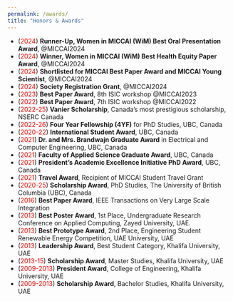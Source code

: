 ```yaml
---
permalink: /awards/
title: "Honors & Awards"
---
```

- (<span style="color:red;">2024</span>) **Runner-Up, Women in MICCAI (WiM) Best Oral Presentation Award**, @MICCAI2024
- (<span style="color:red;">2024</span>) **Winner, Women in MICCAI (WiM) Best Health Equity Paper Award**, @MICCAI2024
- (<span style="color:red;">2024</span>) **Shortlisted for MICCAI Best Paper Award and MICCAI Young Scientist**, @MICCAI2024
- (<span style="color:red;">2024</span>) **Society Registration Grant**, @MICCAI2024
- (<span style="color:red;">2023</span>) **Best Paper Award**, 8th ISIC workshop @MICCAI2023 
- (<span style="color:red;">2022</span>) **Best Paper Award**, 7th ISIC workshop @MICCAI2022 
- (<span style="color:red;">2022-25</span>) **Vanier Scholarship**, Canada’s most prestigious scholarship, NSERC Canada
- (<span style="color:red;">2022-26</span>) **Four Year Fellowship (4YF)** for PhD Studies, UBC, Canada
- (<span style="color:red;">2020-22</span>) **International Student Award**, UBC, Canada
- (<span style="color:red;">2021</span>) **Dr. and Mrs. Brandwajn Graduate Award** in Electrical and Computer Engineering, UBC, Canada
- (<span style="color:red;">2021</span>) **Faculty of Applied Science Graduate Award**, UBC, Canada
- (<span style="color:red;">2021</span>) **President’s Academic Excellence Initiative PhD Award**, UBC, Canada
- (<span style="color:red;">2021</span>) **Travel Award**, Recipient of MICCAI Student Travel Grant
- (<span style="color:red;">2020-25</span>) **Scholarship Award**, PhD Studies, The University of British Columbia (UBC), Canada
- (<span style="color:red;">2016</span>)  **Best Paper Award**, IEEE Transactions on Very Large Scale Integration
- (<span style="color:red;">2013</span>) **Best Poster Award**, 1st Place, Undergraduate Research Conference on Applied Computing, Zayed University, UAE. 
- (<span style="color:red;">2013</span>) **Best Prototype Award**, 2nd Place, Engineering Student Renewable Energy Competition, UAE University,  UAE
- (<span style="color:red;">2013</span>)  **Leadership Award**, Best Student Category, Khalifa University, UAE
- (<span style="color:red;">2013-15</span>)  **Scholarship Award**, Master Studies, Khalifa University, UAE
- (<span style="color:red;">2009-2013</span>) **President Award**, College of Engineering, Khalifa University, UAE
- (<span style="color:red;">2009-2013</span>) **Scholarship Award**, Bachelor Studies, Khalifa University, UAE
